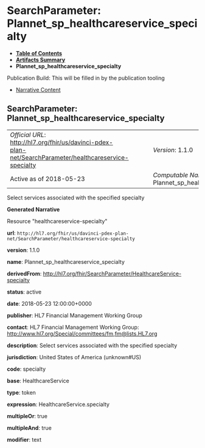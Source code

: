 # SearchParameter: Plannet\_sp\_healthcareservice\_specialty

* [**Table of Contents**](toc.html)
* [**Artifacts Summary**](artifacts.html)
* **Plannet\_sp\_healthcareservice\_specialty**

Publication Build: This will be filled in by the publication tooling

* [Narrative Content](#)

## SearchParameter: Plannet\_sp\_healthcareservice\_specialty

|  |  |  |  |  |
| --- | --- | --- | --- | --- |
| *Official URL*: http://hl7.org/fhir/us/davinci-pdex-plan-net/SearchParameter/healthcareservice-specialty | | | | *Version*: 1.1.0 |
| Active as of 2018-05-23 | | | | *Computable Name*: Plannet\_sp\_healthcareservice\_specialty |

Select services associated with the specified specialty

**Generated Narrative**

Resource "healthcareservice-specialty"

**url**: `http://hl7.org/fhir/us/davinci-pdex-plan-net/SearchParameter/healthcareservice-specialty`

**version**: 1.1.0

**name**: Plannet\_sp\_healthcareservice\_specialty

**derivedFrom**: <http://hl7.org/fhir/SearchParameter/HealthcareService-specialty>

**status**: active

**date**: 2018-05-23 12:00:00+0000

**publisher**: HL7 Financial Management Working Group

**contact**: HL7 Financial Management Working Group: <http://www.hl7.org/Special/committees/fm>,[fm@lists.HL7.org](mailto:fm@lists.HL7.org)

**description**: Select services associated with the specified specialty

**jurisdiction**: United States of America  (unknown#US)

**code**: specialty

**base**: HealthcareService

**type**: token

**expression**: HealthcareService.specialty

**multipleOr**: true

**multipleAnd**: true

**modifier**: text
